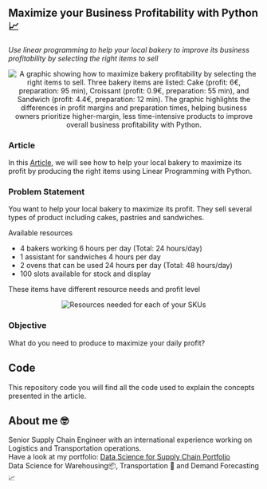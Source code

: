 ## Maximize your Business Profitability with Python 📈
*Use linear programming to help your local bakery to improve its business profitability by selecting the right items to sell*

<p align="center">
  <img alt="A graphic showing how to maximize bakery profitability by selecting the right items to sell. Three bakery items are listed: Cake (profit: 6€, preparation: 95 min), Croissant (profit: 0.9€, preparation: 55 min), and Sandwich (profit: 4.4€, preparation: 12 min). The graphic highlights the differences in profit margins and preparation times, helping business owners prioritize higher-margin, less time-intensive products to improve overall business profitability with Python."
    align="center" src="https://miro.medium.com/max/1280/1*64O1JAsgcvVv1hyE-RnZKQ.png">
</p>

### Article
In this [Article](https://towardsdatascience.com/maximize-your-business-profitability-with-python-fbefebbdf802), we will see how to help your local bakery to maximize its profit by producing the right items using Linear Programming with Python.


### Problem Statement
You want to help your local bakery to maximize its profit. They sell several types of product including cakes, pastries and sandwiches.

Available resources
- 4 bakers working 6 hours per day (Total: 24 hours/day)
- 1 assistant for sandwiches 4 hours per day
- 2 ovens that can be used 24 hours per day (Total: 48 hours/day)
- 100 slots available for stock and display

These items have different resource needs and profit level

<p align="center">
  <img alt="Resources needed for each of your SKUs"
    align="center" src="https://miro.medium.com/max/700/1*ToORI5-OD4XJUrt0kY46Ew.png">
</p>

### Objective
What do you need to produce to maximize your daily profit?

## Code
This repository code you will find all the code used to explain the concepts presented in the article.

## About me 🤓
Senior Supply Chain Engineer with an international experience working on Logistics and Transportation operations. \
Have a look at my portfolio: [Data Science for Supply Chain Portfolio](https://samirsaci.com) \
Data Science for Warehousing📦, Transportation 🚚 and Demand Forecasting 📈 

